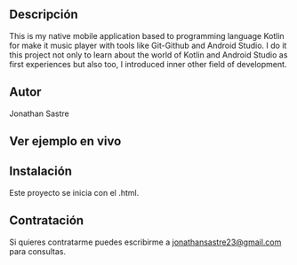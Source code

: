 ## Descripción
This is my native mobile application based to programming language Kotlin for make it music player with tools like Git-Github and Android Studio.
I do it this project not only to learn about the world of Kotlin and Android Studio as first experiences but also too, I introduced inner other field of development.

## Autor

Jonathan Sastre

## Ver ejemplo en vivo

## Instalación
Este proyecto se inicia con el .html.

## Contratación
Si quieres contratarme puedes escribirme a jonathansastre23@gmail.com para consultas.
